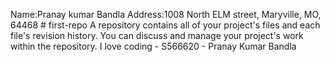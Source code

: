 Name:Pranay kumar Bandla  Address:1008 North ELM street, Maryville, MO, 64468 # first-repo
A repository contains all of your project's files and each file's revision history. You can discuss and manage your project's work within the repository.
I love coding - S566620 - Pranay Kumar Bandla
